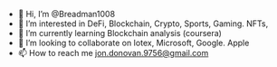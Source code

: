 - 👋 Hi, I’m @Breadman1008
- 👀 I’m interested in DeFi, Blockchain, Crypto, Sports, Gaming. NFTs, 
- 🌱 I’m currently learning Blockchain analysis (coursera)
- 💞️ I’m looking to collaborate on Iotex, Microsoft, Google. Apple
- 📫 How to reach me jon.donovan.9756@gmail.com

<!---
Breadman1008/Breadman1008 is a ✨ special ✨ repository because its `README.md` (this file) appears on your GitHub profile.
You can click the Preview link to take a look at your changes.
--->
